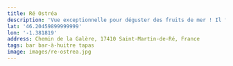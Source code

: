 ```yaml
---
title: Ré Ostréa
description: 'Vue exceptionnelle pour déguster des fruits de mer ! Il faut prendre le vin Ré os très 👌🏻'
lat: '46.20459899999999'
lon: '-1.381819'
address: Chemin de la Galère, 17410 Saint-Martin-de-Ré, France
tags: bar bar-à-huitre tapas
image: images/re-ostrea.jpg
---
```

